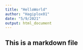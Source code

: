 ```yaml
---
title: "HelloWorld"
author: "Hagiplox01"
date: "5/9/2021"
output: html_document
---
```


## This is a markdown file